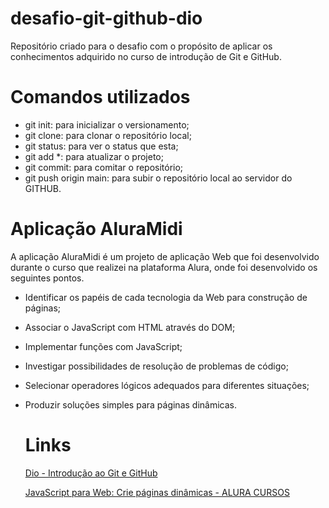 # desafio-git-github-dio
Repositório criado para o desafio com o propósito de aplicar os conhecimentos adquirido no curso de introdução de Git e GitHub.

# Comandos utilizados

- git init: para inicializar o versionamento;
- git clone: para clonar o repositório local;
- git status: para ver o status que esta;
- git add *: para atualizar o projeto;
- git commit: para comitar o repositório;
- git push origin main: para subir o repositório local ao servidor do GITHUB.

# Aplicação AluraMidi

A aplicação AluraMidi é um projeto de aplicação Web que foi desenvolvido durante o curso que realizei na plataforma Alura, onde foi desenvolvido os seguintes pontos.

- Identificar os papéis de cada tecnologia da Web para construção de páginas;

- Associar o JavaScript com HTML através do DOM;

- Implementar funções com JavaScript;

- Investigar possibilidades de resolução de problemas de código;

- Selecionar operadores lógicos adequados para diferentes situações;

- Produzir soluções simples para páginas dinâmicas.

  

  # Links

  [Dio - Introdução ao Git e GitHub](https://web.dio.me/course/introducao-ao-git-e-ao-github/learning/75b9fe49-6ed4-4480-83a7-7e37fc356aa9?back=/track/take-blip-web-developer)

  [JavaScript para Web: Crie páginas dinâmicas - ALURA CURSOS](https://cursos.alura.com.br/course/javascript-web-paginas-dinamicas)

  

  

  

  
